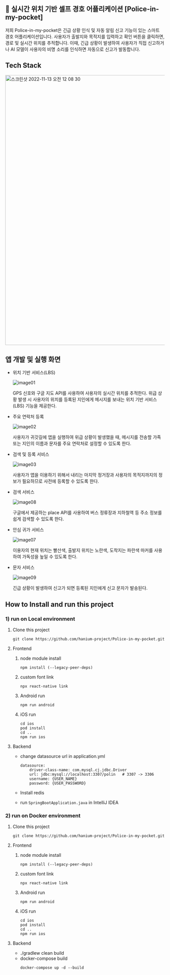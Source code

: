 
## :police_car: 실시간 위치 기반 셀프 경호 어플리케이션 [Police-in-my-pocket] <br/>
저희 Police-in-my-pocket은 긴급 상황 인식 및 자동 알림 신고 기능이 있는 스마트 경호 어플리케이션입니다. 사용자가 출발지와 목적지를 입력하고 확인 버튼을 클릭하면, 경로 및 실시간 위치를 추적합니다. 이때, 긴급 상황이 발생하여 사용자가 직접 신고하거나 AI 모델이 사용자의 비명 소리를 인식하면 자동으로 신고가 발동합니다.

## Tech Stack
<img width="852" alt="스크린샷 2022-11-13 오전 12 08 30" src="https://user-images.githubusercontent.com/96467030/201482634-43b6ec56-6745-494f-9f17-149fcae222b8.png">
 
## 앱 개발 및 실행 화면

- 위치 기반 서비스(LBS)

  ![image01](https://user-images.githubusercontent.com/104436038/204981509-aa688713-49c6-4365-ab9d-ed1cc8d8dffc.png)

  GPS 신호와 구글 지도 API를 사용하여 사용자의 실시간 위치를 추적한다. 위급 상황 발생 시 사용자의 위치를 등록된 지인에게 메시지를 보내는 위치 기반 서비스(LBS) 기능을 제공한다.

- 주요 연락처 등록

  ![image02](https://user-images.githubusercontent.com/104436038/204981644-77595564-21a3-447f-9671-abca096f3b5a.png)

  사용자가 귀갓길에 앱을 실행하여 위급 상황이 발생했을 때, 메시지를 전송할 가족 또는 지인의 이름과 문자를 주요 연락처로 설정할 수 있도록 한다. 

- 검색 및 등록 서비스

  ![image03](https://user-images.githubusercontent.com/104436038/204981657-2bfab596-2ddf-4c9b-b047-2f1003ad0a47.png)

  사용자가 앱을 이용하기 위해서 내리는 마지막 정거장과 사용자의 목적지까지의 정보가 필요하므로 사전에 등록할 수 있도록 한다.

- 검색 서비스

  ![image08](https://user-images.githubusercontent.com/104436038/204981750-254b9710-e2a1-4c47-ab4b-97f64dd30123.png)

  구글에서 제공하는 place API를 사용하여 버스 정류장과 지하철역 등 주소 정보를 쉽게 검색할 수 있도록 한다.

- 안심 귀가 서비스

  ![image07](https://user-images.githubusercontent.com/104436038/204981713-62b7ff9a-42f9-411a-a304-2cb2bb1e567e.png)

  이용자의 현재 위치는 빨산색, 출발지 위치는 노란색, 도착지는 파란색 마커를 사용하여 가독성을 높일 수 있도록 한다. 

- 문자 서비스

  ![image09](https://user-images.githubusercontent.com/104436038/204981772-9982111e-a182-46bf-9d88-3fe1a1bef13f.png)

  긴급 상황이 발생하여 신고가 되면 등록된 지인에게 신고 문자가 발송된다.
  
  
## How to Install and run this project
### 1) run on Local environment

1. Clone this project
    
    ```
    git clone https://github.com/hanium-project/Police-in-my-pocket.git
    ```
    
2. Frontend
    1. node module install
        
        ```
        npm install (--legacy-peer-deps)
        ```
        
    2. custom font link
        
        ```
        npx react-native link
        
        ```
        
    3. Android run
        
        ```
        npm run android
        
        ```
        
    4. iOS run
        
        ```
        cd ios
        pod install
        cd ..
        npm run ios
        
        ```
        
3. Backend
    - change datasource url in application.yml
        
        ```
        datasource:
            driver-class-name: com.mysql.cj.jdbc.Driver
            url: jdbc:mysql://localhost:3307/polin   # 3307 -> 3306
            username: {USER_NAME}
            password: {USER_PASSWORD}
        ```
        
    - Install redis
    - run `SpringBootApplication.java` in IntelliJ IDEA

### 2) run on Docker environment
1. Clone this project
    
    ```
    git clone https://github.com/hanium-project/Police-in-my-pocket.git
    ```
    
2. Frontend
    1. node module install
        
        ```
        npm install (--legacy-peer-deps)
        ```
        
    2. custom font link
        
        ```
        npx react-native link
        ```
        
    3. Android run
        
        ```
        npm run android
        ```
        
    4. iOS run
        ```
        cd ios
        pod install
        cd ..
        npm run ios
        ```
        
3. Backend
    - ./gradlew clean build
    - docker-compose build
        ```
        docker-compose up -d --build
        ```

